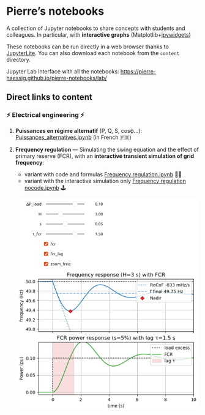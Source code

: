 # Pierre’s notebooks

A collection of Jupyter notebooks to share concepts with students and colleagues. In particular, with **interactive graphs** (Matplotlib+[ipywidgets](https://ipywidgets.readthedocs.io/en/stable/))

These notebooks can be run directly in a web browser thanks to [JupyterLite](https://jupyterlite.readthedocs.io/). You can also download each notebook from the `content` directory.

Jupyter Lab interface with all the notebooks: https://pierre-haessig.github.io/pierre-notebooks/lab/

## Direct links to content

### ⚡ Electrical engineering ⚡

1. **Puissances en régime alternatif** (P, Q, S, cosϕ…): [Puissances_alternatives.ipynb](https://pierre-haessig.github.io/pierre-notebooks/retro/notebooks/?path=Puissances_alternatives.ipynb) (in French 🇫🇷)
2. **Frequency regulation** — Simulating the swing equation and the effect of primary reserve (FCR), with an **interactive transient simulation of grid frequency**: 

   - variant with code and formulas [Frequency regulation.ipynb](https://pierre-haessig.github.io/pierre-notebooks/retro/notebooks/?path=Frequency%20regulation.ipynb) 🧑‍💻
   - variant with the interactive simulation only [Frequency regulation nocode.ipynb](https://pierre-haessig.github.io/pierre-notebooks/retro/notebooks/?path=Frequency%20regulation%20nocode.ipynb) 🕹️

   ![Screenshot of interactive transient simulation of grid frequency](images/Frequency%20regulation%20interactive.png)
